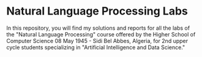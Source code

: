 # Natural Language Processing Labs

In this repository, you will find my solutions and reports for all the labs of the "Natural Language Processing" course offered by the Higher School of Computer Science 08 May 1945 - Sidi Bel Abbes, Algeria, for 2nd upper cycle students specializing in "Artificial Intelligence and Data Science."
